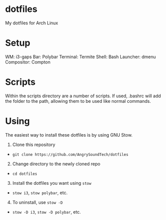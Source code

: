 # dotfiles
My dotfiles for Arch Linux

# Setup
WM: i3-gaps
Bar: Polybar
Terminal: Termite
Shell: Bash
Launcher: dmenu
Compositor: Compton

# Scripts
Within the scripts directory are a number of scripts.
If used, .bashrc will add the folder to the path, allowing them to be used like normal commands.

# Using
The easiest way to install these dotfiles is by using GNU Stow.

1. Clone this repository
  - `git clone https://github.com/AngrySoundTech/dotfiles`
2. Change directory to the newly cloned repo
  - `cd dotfiles`
3. Install the dotfiles you want using `stow`
  - `stow i3`, `stow polybar`, etc.
4. To uninstall, use `stow -D`
  - `stow -D i3`, `stow -D polybar`, etc.
